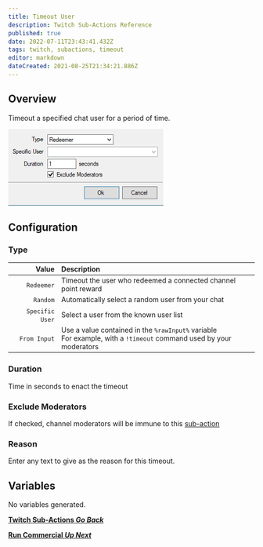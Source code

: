 ```yaml
---
title: Timeout User
description: Twitch Sub-Actions Reference
published: true
date: 2022-07-11T23:43:41.432Z
tags: twitch, subactions, timeout
editor: markdown
dateCreated: 2021-08-25T21:34:21.886Z
---
```


## Overview

Timeout a specified chat user for a period of time.

![Timeout](/122118974-96403e00-ce20-11eb-8524-df840ff35a73.png)

## Configuration

### Type

| Value | Description |
|------:|:------------|
`Redeemer` | Timeout the user who redeemed a connected channel point reward
`Random` | Automatically select a random user from your chat
`Specific User` | Select a user from the known user list
`From Input` | Use a value contained in the `%rawInput%` variable <br>For example, with a `!timeout` command used by your moderators

### Duration
Time in seconds to enact the timeout

### Exclude Moderators
If checked, channel moderators will be immune to this [sub-action](Sub-Actions)

### Reason
Enter any text to give as the reason for this timeout.

## Variables
No variables generated.


<section class="btn-grid my-5">
    
  [<i class="mdi mdi-chevron-left"></i>**Twitch Sub-Actions *Go Back***](/en/Sub-Actions/Twitch)
  
  [<i class="mdi mdi-twitch text--twitch"></i>**Run Commercial *Up Next***](/en/Sub-Actions/Twitch/Run-Commercial)
  
</section>